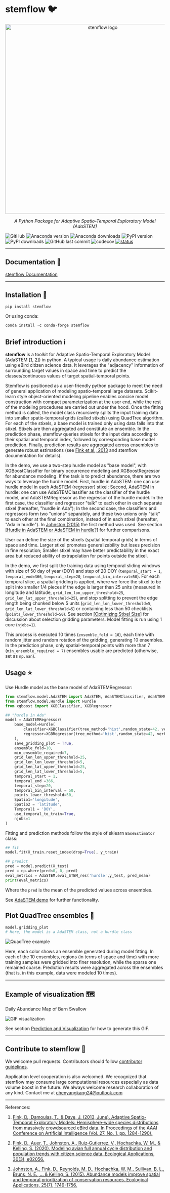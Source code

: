 # **stemflow** :bird:
<p align="center">
  <img src="https://chenyangkang.github.io/stemflow/logo_with_words.png" alt="stemflow logo" width="600"/>
</p>
<!--  -->
<p align="center">
  <em>A Python Package for Adaptive Spatio-Temporal Exploratory Model (AdaSTEM)</em>
</p>

![GitHub](https://img.shields.io/github/license/chenyangkang/stemflow)
![Anaconda version](https://anaconda.org/conda-forge/stemflow/badges/version.svg)
![Anaconda downloads](https://anaconda.org/conda-forge/stemflow/badges/downloads.svg)
![PyPI version](https://img.shields.io/pypi/v/stemflow)
![PyPI downloads](https://img.shields.io/pypi/dm/stemflow)
![GitHub last commit](https://img.shields.io/github/last-commit/chenyangkang/stemflow)
![codecov](https://app.codecov.io/gh/chenyangkang/stemflow?branch=main)
[![status](https://joss.theoj.org/papers/50a385b3283faf346fc16484f50f6add/status.svg)](https://joss.theoj.org/papers/50a385b3283faf346fc16484f50f6add)
 <!--  -->
 
-----

## Documentation :book:
[stemflow Documentation](https://chenyangkang.github.io/stemflow/)
<!-- stemflow -->

-----


## Installation  :wrench:

```py
pip install stemflow
```

Or using conda:

```py
conda install -c conda-forge stemflow
```


## Brief introduction :information_source:
**stemflow** is a toolkit for Adaptive Spatio-Temporal Exploratory Model (AdaSTEM \[[1](https://ojs.aaai.org/index.php/AAAI/article/view/8484), [2](https://esajournals.onlinelibrary.wiley.com/doi/full/10.1002/eap.2056)\]) in python. A typical usage is daily abundance estimation using eBird citizen science data. It leverages the "adjacency" information of surrounding target values in space and time to predict the classes/continuous values of target spatial-temporal points.

Stemflow is positioned as a user-friendly python package to meet the need of general application of modeling spatio-temporal large datasets. Scikit-learn style object-oriented modeling pipeline enables concise model construction with compact parameterization at the user end, while the rest of the modeling procedures are carried out under the hood. Once the fitting method is called, the model class recursively splits the input training data into smaller spatio-temporal grids (called stixels) using QuadTree algorithm. For each of the stixels, a base model is trained only using data falls into that stixel. Stixels are then aggregated and constitute an ensemble. In the prediction phase, stemflow queries stixels for the input data according to their spatial and temporal index, followed by corresponding base model prediction. Finally, prediction results are aggregated across ensembles to generate robust estimations (see [Fink et al., 2013](https://ojs.aaai.org/index.php/AAAI/article/view/8484) and stemflow documentation for details).

In the demo, we use a two-step hurdle model as "base model", with XGBoostClassifier for binary occurrence modeling and XGBoostRegressor for abundance modeling. If the task is to predict abundance, there are two ways to leverage the hurdle model. First, hurdle in AdaSTEM: one can use hurdle model in each AdaSTEM (regressor) stixel; Second, AdaSTEM in hurdle: one can use AdaSTEMClassifier as the classifier of the hurdle model, and AdaSTEMRegressor as the regressor of the hurdle model. In the first case, the classifier and regressor "talk" to each other in each separate stixel (hereafter, "hurdle in Ada"); In the second case, the classifiers and regressors form two "unions" separately, and these two unions only "talk" to each other at the final combination, instead of in each stixel (hereafter, "Ada in hurdle"). In [Johnston (2015)](https://esajournals.onlinelibrary.wiley.com/doi/full/10.1890/14-1826.1) the first method was used. See section [[Hurdle in AdaSTEM or AdaSTEM in hurdle?]](https://chenyangkang.github.io/stemflow/Examples/05.Hurdle_in_ada_or_ada_in_hurdle.html) for further comparisons.

User can define the size of the stixels (spatial temporal grids) in terms of space and time. Larger stixel promotes generalizability but loses precision in fine resolution; Smaller stixel may have better predictability in the exact area but reduced ability of extrapolation for points outside the stixel.

In the demo, we first split the training data using temporal sliding windows with size of 50 day of year (DOY) and step of 20 DOY (`temporal_start = 1`, `temporal_end=366`, `temporal_step=20`, `temporal_bin_interval=50`). For each temporal slice, a spatial gridding is applied, where we force the stixel to be split into smaller 1/4 pieces if the edge is larger than 25 units (measured in longitude and latitude, `grid_len_lon_upper_threshold=25`, `grid_len_lat_upper_threshold=25`), and stop splitting to prevent the edge length being chunked below 5 units (`grid_len_lon_lower_threshold=5`, `grid_len_lat_lower_threshold=5`) or containing less than 50 checklists (`points_lower_threshold=50`). See section [[Optimizing Stixel Size]](https://chenyangkang.github.io/stemflow/Examples/07.Optimizing_Stixel_Size.html) for discussion about selection gridding parameters. Model fitting is run using 1 core (`njobs=1`).

This process is executed 10 times (`ensemble_fold = 10`), each time with random jitter and random rotation of the gridding, generating 10 ensembles. In the prediction phase, only spatial-temporal points with more than 7 (`min_ensemble_required = 7`) ensembles usable are predicted (otherwise, set as `np.nan`).


## Usage :star:

Use Hurdle model as the base model of AdaSTEMRegressor:

```py
from stemflow.model.AdaSTEM import AdaSTEM, AdaSTEMClassifier, AdaSTEMRegressor
from stemflow.model.Hurdle import Hurdle
from xgboost import XGBClassifier, XGBRegressor

## "hurdle in Ada"
model = AdaSTEMRegressor(
    base_model=Hurdle(
        classifier=XGBClassifier(tree_method='hist',random_state=42, verbosity = 0, n_jobs=1),
        regressor=XGBRegressor(tree_method='hist',random_state=42, verbosity = 0, n_jobs=1)
    ),
    save_gridding_plot = True,
    ensemble_fold=10, 
    min_ensemble_required=7,
    grid_len_lon_upper_threshold=25,
    grid_len_lon_lower_threshold=5,
    grid_len_lat_upper_threshold=25,
    grid_len_lat_lower_threshold=5,
    temporal_start = 1, 
    temporal_end =366,
    temporal_step=20,
    temporal_bin_interval = 50,
    points_lower_threshold=50,
    Spatio1='longitude',
    Spatio2 = 'latitude', 
    Temporal1 = 'DOY',
    use_temporal_to_train=True,
    njobs=1                       
)
```


Fitting and prediction methods follow the style of sklearn `BaseEstimator` class:

```py
## fit
model.fit(X_train.reset_index(drop=True), y_train)

## predict
pred = model.predict(X_test)
pred = np.where(pred<0, 0, pred)
eval_metrics = AdaSTEM.eval_STEM_res('hurdle',y_test, pred_mean)
print(eval_metrics)
```

Where the `pred` is the mean of the predicted values across ensembles.

See [AdaSTEM demo](https://chenyangkang.github.io/stemflow/Examples/01.AdaSTEM_demo.html) for further functionality.



## Plot QuadTree ensembles :evergreen_tree:


```py
model.gridding_plot
# Here, the model is a AdaSTEM class, not a hurdle class
```

![QuadTree example](https://chenyangkang.github.io/stemflow/QuadTree.png)

Here, each color shows an ensemble generated during model fitting. In each of the 10 ensembles, regions (in terms of space and time) with more training samples were gridded into finer resolution, while the sparse one remained coarse. Prediction results were aggregated across the ensembles (that is, in this example, data were modeled 10 times).

---- 
## Example of visualization :world_map:

Daily Abundance Map of Barn Swallow

![GIF visualization](https://github.com/chenyangkang/stemflow/raw/main/docs/pred_gif.gif)

See section [Prediction and Visualization](https://chenyangkang.github.io/stemflow/Examples/04.Prediction_visualization.html) for how to generate this GIF.

----

## Contribute to stemflow :purple_heart:

We welcome pull requests. Contributors should follow [contributor guidelines](https://github.com/chenyangkang/stemflow/blob/main/docs/CONTRIBUTING.md).

Application level cooperation is also welcomed. We recognized that stemflow may consume large computational resources especially as data volume boost in the future. We always welcome research collaboration of any kind. Contact me at chenyangkang24@outlook.com


-----
References:

1. [Fink, D., Damoulas, T., & Dave, J. (2013, June). Adaptive Spatio-Temporal Exploratory Models: Hemisphere-wide species distributions from massively crowdsourced eBird data. In Proceedings of the AAAI Conference on Artificial Intelligence (Vol. 27, No. 1, pp. 1284-1290).](https://ojs.aaai.org/index.php/AAAI/article/view/8484)

2. [Fink, D., Auer, T., Johnston, A., Ruiz‐Gutierrez, V., Hochachka, W. M., & Kelling, S. (2020). Modeling avian full annual cycle distribution and population trends with citizen science data. Ecological Applications, 30(3), e02056.](https://esajournals.onlinelibrary.wiley.com/doi/full/10.1002/eap.2056)

3. [Johnston, A., Fink, D., Reynolds, M. D., Hochachka, W. M., Sullivan, B. L., Bruns, N. E., ... & Kelling, S. (2015). Abundance models improve spatial and temporal prioritization of conservation resources. Ecological Applications, 25(7), 1749-1756.](https://esajournals.onlinelibrary.wiley.com/doi/full/10.1890/14-1826.1)
